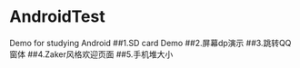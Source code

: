 # AndroidTest
Demo for studying Android
##1.SD card Demo
##2.屏幕dp演示
##3.跳转QQ窗体
##4.Zaker风格欢迎页面
##5.手机堆大小
